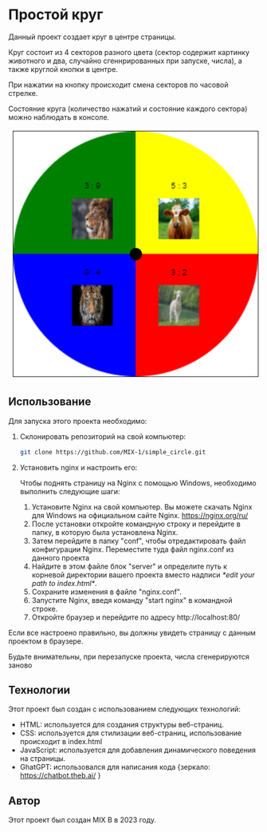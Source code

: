 # Простой круг

Данный проект создает круг в центре страницы. 

Круг состоит из 4 секторов разного цвета (сектор содержит картинку животного и два, случайно сгеннрированных при запуске, числа), а также круглой кнопки в центре.

При нажатии на кнопку происходит смена секторов по часовой стрелке.

Состояние круга (количество нажатий и состояние каждого сектора) можно наблюдать в консоле.

![Пример круга](Пример.png)

## Использование

Для запуска этого проекта необходимо:

1. Склонировать репозиторий на свой компьютер:

   ```bash
   git clone https://github.com/MIX-1/simple_circle.git
   ```

2. Установить nginx и настроить его:

   Чтобы поднять страницу на Nginx с помощью Windows, необходимо выполнить следующие шаги:
   1. Установите Nginx на свой компьютер. Вы можете скачать Nginx для Windows на официальном сайте Nginx.
      https://nginx.org/ru/
   2. После установки откройте командную строку и перейдите в папку, в которую была установлена Nginx.
   3. Затем перейдите в папку "conf", чтобы отредактировать файл конфигурации Nginx. Переместите туда файл nginx.conf из данного проекта
   4. Найдите в этом файле блок "server" и определите путь к корневой директории вашего проекта вместо надписи <i>\*edit your path to index.html\*</i>.
   5. Сохраните изменения в файле "nginx.conf".
   6. Запустите Nginx, введя команду "start nginx" в командной строке.
   7. Откройте браузер и перейдите по адресу http://localhost:80/

Если все настроено правильно, вы должны увидеть страницу с данным проектом в браузере.

Будьте внимательны, при перезапуске проекта, числа сгенерируются заново

## Технологии

Этот проект был создан с использованием следующих технологий:

- HTML: используется для создания структуры веб-страниц.
- CSS: используется для стилизации веб-страниц, использование происходит в index.html
- JavaScript: используется для добавления динамического поведения на страницы.
- GhatGPT: использовался для написания кода {зеркало: https://chatbot.theb.ai/ }

## Автор

Этот проект был создан MIX B в 2023 году.